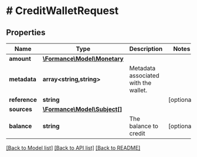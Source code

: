 # # CreditWalletRequest

## Properties

Name | Type | Description | Notes
------------ | ------------- | ------------- | -------------
**amount** | [**\Formance\Model\Monetary**](Monetary.md) |  |
**metadata** | **array<string,string>** | Metadata associated with the wallet. |
**reference** | **string** |  | [optional]
**sources** | [**\Formance\Model\Subject[]**](Subject.md) |  |
**balance** | **string** | The balance to credit | [optional]

[[Back to Model list]](../../README.md#models) [[Back to API list]](../../README.md#endpoints) [[Back to README]](../../README.md)
